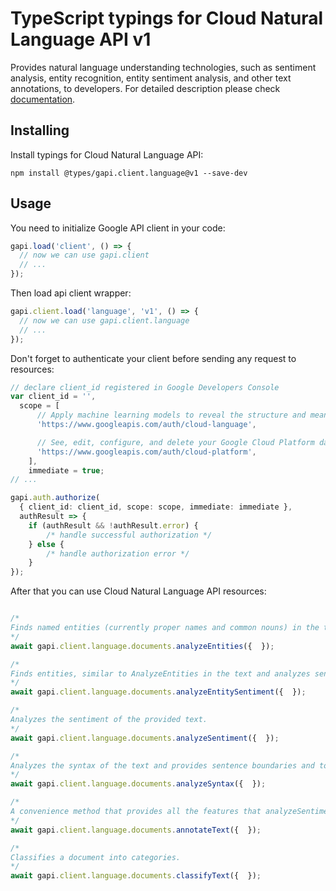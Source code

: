 # TypeScript typings for Cloud Natural Language API v1

Provides natural language understanding technologies, such as sentiment analysis, entity recognition, entity sentiment analysis, and other text annotations, to developers.
For detailed description please check [documentation](https://cloud.google.com/natural-language/).

## Installing

Install typings for Cloud Natural Language API:

```
npm install @types/gapi.client.language@v1 --save-dev
```

## Usage

You need to initialize Google API client in your code:

```typescript
gapi.load('client', () => {
  // now we can use gapi.client
  // ...
});
```

Then load api client wrapper:

```typescript
gapi.client.load('language', 'v1', () => {
  // now we can use gapi.client.language
  // ...
});
```

Don't forget to authenticate your client before sending any request to resources:

```typescript
// declare client_id registered in Google Developers Console
var client_id = '',
  scope = [ 
      // Apply machine learning models to reveal the structure and meaning of text
      'https://www.googleapis.com/auth/cloud-language',

      // See, edit, configure, and delete your Google Cloud Platform data
      'https://www.googleapis.com/auth/cloud-platform',
    ],
    immediate = true;
// ...

gapi.auth.authorize(
  { client_id: client_id, scope: scope, immediate: immediate },
  authResult => {
    if (authResult && !authResult.error) {
        /* handle successful authorization */
    } else {
        /* handle authorization error */
    }
});
```

After that you can use Cloud Natural Language API resources:

```typescript

/*
Finds named entities (currently proper names and common nouns) in the text along with entity types, salience, mentions for each entity, and other properties.
*/
await gapi.client.language.documents.analyzeEntities({  });

/*
Finds entities, similar to AnalyzeEntities in the text and analyzes sentiment associated with each entity and its mentions.
*/
await gapi.client.language.documents.analyzeEntitySentiment({  });

/*
Analyzes the sentiment of the provided text.
*/
await gapi.client.language.documents.analyzeSentiment({  });

/*
Analyzes the syntax of the text and provides sentence boundaries and tokenization along with part of speech tags, dependency trees, and other properties.
*/
await gapi.client.language.documents.analyzeSyntax({  });

/*
A convenience method that provides all the features that analyzeSentiment, analyzeEntities, and analyzeSyntax provide in one call.
*/
await gapi.client.language.documents.annotateText({  });

/*
Classifies a document into categories.
*/
await gapi.client.language.documents.classifyText({  });
```
